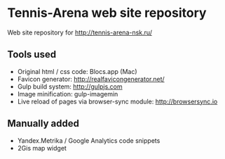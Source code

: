 # Tennis-Arena web site repository

Web site repository for http://tennis-arena-nsk.ru/

## Tools used

* Original html / css code: Blocs.app (Mac)
* Favicon generator: http://realfavicongenerator.net/
* Gulp build system: http://gulpjs.com
* Image minification: gulp-imagemin
* Live reload of pages via browser-sync module: http://browsersync.io

## Manually added

* Yandex.Metrika / Google Analytics code snippets
* 2Gis map widget
